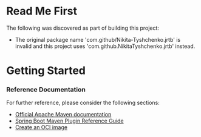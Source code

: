 # Read Me First
The following was discovered as part of building this project:

* The original package name 'com.github/Nikita-Tyshchenko.jrtb' is invalid and this project uses 'com.github.NikitaTyshchenko.jrtb' instead.

# Getting Started

### Reference Documentation
For further reference, please consider the following sections:

* [Official Apache Maven documentation](https://maven.apache.org/guides/index.html)
* [Spring Boot Maven Plugin Reference Guide](https://docs.spring.io/spring-boot/docs/2.4.10/maven-plugin/reference/html/)
* [Create an OCI image](https://docs.spring.io/spring-boot/docs/2.4.10/maven-plugin/reference/html/#build-image)

